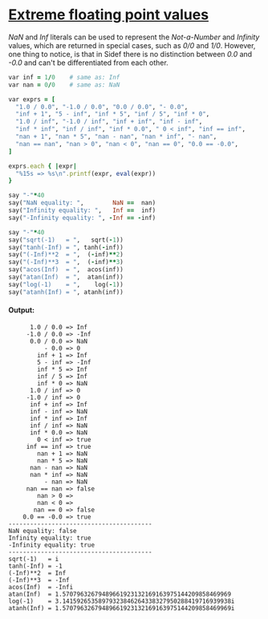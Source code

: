 [1]: https://rosettacode.org/wiki/Extreme_floating_point_values

# [Extreme floating point values][1]

*NaN* and *Inf* literals can be used to represent the *Not-a-Number* and *Infinity* values, which are returned in special cases, such as *0/0* and *1/0*. However, one thing to notice, is that in Sidef there is no distinction between *0.0* and *-0.0* and can't be differentiated from each other.

```ruby
var inf = 1/0    # same as: Inf
var nan = 0/0    # same as: NaN

var exprs = [
  "1.0 / 0.0", "-1.0 / 0.0", "0.0 / 0.0", "- 0.0",
  "inf + 1", "5 - inf", "inf * 5", "inf / 5", "inf * 0",
  "1.0 / inf", "-1.0 / inf", "inf + inf", "inf - inf",
  "inf * inf", "inf / inf", "inf * 0.0", " 0 < inf", "inf == inf",
  "nan + 1", "nan * 5", "nan - nan", "nan * inf", "- nan",
  "nan == nan", "nan > 0", "nan < 0", "nan == 0", "0.0 == -0.0",
]

exprs.each { |expr|
  "%15s => %s\n".printf(expr, eval(expr))
}

say "-"*40
say("NaN equality: ",        NaN ==  nan)
say("Infinity equality: ",   Inf ==  inf)
say("-Infinity equality: ", -Inf == -inf)

say "-"*40
say("sqrt(-1)   = ",   sqrt(-1))
say("tanh(-Inf) = ", tanh(-inf))
say("(-Inf)**2  = ",  (-inf)**2)
say("(-Inf)**3  = ",  (-inf)**3)
say("acos(Inf)  = ",  acos(inf))
say("atan(Inf)  = ",  atan(inf))
say("log(-1)    = ",    log(-1))
say("atanh(Inf) = ", atanh(inf))
```

#### Output:
```
      1.0 / 0.0 => Inf
     -1.0 / 0.0 => -Inf
      0.0 / 0.0 => NaN
          - 0.0 => 0
        inf + 1 => Inf
        5 - inf => -Inf
        inf * 5 => Inf
        inf / 5 => Inf
        inf * 0 => NaN
      1.0 / inf => 0
     -1.0 / inf => 0
      inf + inf => Inf
      inf - inf => NaN
      inf * inf => Inf
      inf / inf => NaN
      inf * 0.0 => NaN
        0 < inf => true
     inf == inf => true
        nan + 1 => NaN
        nan * 5 => NaN
      nan - nan => NaN
      nan * inf => NaN
          - nan => NaN
     nan == nan => false
        nan > 0 =>
        nan < 0 =>
       nan == 0 => false
    0.0 == -0.0 => true
----------------------------------------
NaN equality: false
Infinity equality: true
-Infinity equality: true
----------------------------------------
sqrt(-1)   = i
tanh(-Inf) = -1
(-Inf)**2  = Inf
(-Inf)**3  = -Inf
acos(Inf)  = -Infi
atan(Inf)  = 1.57079632679489661923132169163975144209858469969
log(-1)    = 3.14159265358979323846264338327950288419716939938i
atanh(Inf) = 1.57079632679489661923132169163975144209858469969i
```
